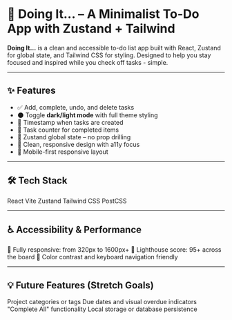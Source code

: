 # 📝 Doing It... – A Minimalist To-Do App with Zustand + Tailwind

**Doing It...** is a clean and accessible to-do list app built with React, Zustand for global state, and Tailwind CSS for styling. Designed to help you stay focused and inspired while you check off tasks - simple.

---

## ✨ Features

- ✅ Add, complete, undo, and delete tasks
- 🌑 Toggle **dark/light mode** with full theme styling
- 📆 Timestamp when tasks are created
- 🎯 Task counter for completed items
- 🧠 Zustand global state – no prop drilling
- 🧼 Clean, responsive design with a11y focus
- 📱 Mobile-first responsive layout

---

## 🛠 Tech Stack

React
Vite
Zustand
Tailwind CSS
PostCSS

---

## ♿ Accessibility & Performance

🌱 Fully responsive: from 320px to 1600px+
🏁 Lighthouse score: 95+ across the board
🎨 Color contrast and keyboard navigation friendly

---

## 💡 Future Features (Stretch Goals)

Project categories or tags
Due dates and visual overdue indicators
"Complete All" functionality
Local storage or database persistence
